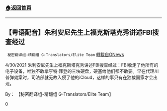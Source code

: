 ###  [:house:返回首頁](https://github.com/ourhimalayas/txt)
---

## 【粤语配音】朱利安尼先生上福克斯塔克秀讲述FBI搜查经过
` 秘密翻译组-精翻组 G-Translators/Elite Team` [轉載自GNews](https://gnews.org/zh-hans/1219378/)

4/30/2021 朱利安尼先生上福克斯塔克秀讲述FBI搜查经过：FBI收走了他所有的电子设备，唯独不敢拿亨特·拜登的三块硬盘，硬塞给他们都不敢要。早在代理川普弹劾案时，司法部就无故入侵了他的iCloud，这样的事只有在独裁国家才会出现。

By： 【秘密翻译组-精翻组 G-Translators/Elite Team】

0
